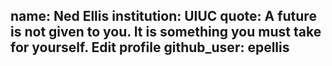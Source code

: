 name: Ned Ellis
institution: UIUC
quote: A future is not given to you. It is something you must take for yourself.
Edit profile
github_user: epellis
-
